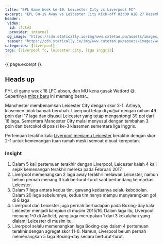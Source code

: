 ```yaml
---
title: "EPL Game Week ke-19: Leicester City vs Liverpool FC"
excerpt: "EPL GW-19 Away vs Leicester City Kick-off 03:00 WIB 27 Desember 2019"
header:
 video:
  id: lfctv3
  provider: internal
 og_image: "https://cdn.statically.io/img/www.catetan.pw/assets/images/watch_leicester_liverpool_for_free_on_amazon_prime.jpg"
 teaser: "https://cdn.statically.io/img/www.catetan.pw/assets/images/watch_leicester_liverpool_for_free_on_amazon_prime.jpg?filter=grayscale&w=320&h=180"
categories: [liverpool]
tags: [liverpool fc, leicester city, liga inggris]
---
```

{{ page.excerpt }}.

## Heads up

FYI, di game week 18 LFC absen, dan MU kena gasak Watford 😅. Sepertinya [mitos baru](https://www.catetan.pw/sepakbola/tren-korban-liverpool-balaskan-dendam-ke-lawan-selanjutnya/) ini memang benar...

Manchester membenamkan Leicester City dengan skor 3-1. Artinya, klasemen tidak banyak berubah. Liverpool tetap di _putjuk_ dengan raihan 49 poin dari 17 laga dan disusul Leicester yang tetap mengantongi 39 poi dari 18 laga. Sementara Mancester City mulai menyusul dengan tambahan 3 poin dan bercokol di posisi ke-3 klasemen sementara liga inggris.

Pertemuan terakhir kala [Liverpool menjamu Leicester](/liverpool/home-vs-leicester/) berakhir dengan skor 2-1 untuk kemenangan tuan rumah meski semoat dibuat kerepotan.

### Insight

1. Dalam 5 kali pertemuan terakhir dengan Liverpool, Leicester kalah 4 kali sejak kemenangan terakhir mereka pada Februari 2017.
2. Liverpool memenangkan 2 laga away terakhir melawan Leicester, namun belum pernah menang 3 kali berturut-turut saat bertandang ke markas Leicester.
3. Dalam 7 laga antara kedua tim, gawang keduanya selalu kebobolan. Dalam 20 laga sebelumnya, kedua tim hanya mampu menyarangkan gol di 8 laga.
4. Liverpool dan Leicester juga pernah berhadapan pada Boxing-day kala Leicester menjadi kampiun di musim 2015/16. Dalam laga itu, Liverpool menang 1-0 di Anfield, yang juga merupakan 1 dari 3 kekalahan yang dialami Leicester di musim itu.
5. Liverpool selalu memenangkan laga Boxing-day dalam 4 pertemuan terakhir dengan agregat skor 11-0. Namun, Liverpool belum pernah memenangkan 5 laga Boxing-day secara berturut-turut.

